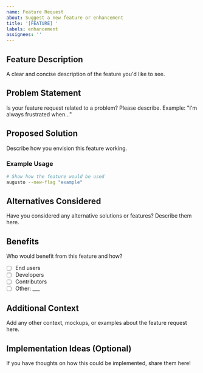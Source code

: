 ```yaml
---
name: Feature Request
about: Suggest a new feature or enhancement
title: '[FEATURE] '
labels: enhancement
assignees: ''
---
```


## Feature Description
A clear and concise description of the feature you'd like to see.

## Problem Statement
Is your feature request related to a problem? Please describe.
Example: "I'm always frustrated when..."

## Proposed Solution
Describe how you envision this feature working.

### Example Usage
```bash
# Show how the feature would be used
augusto --new-flag "example"
```

## Alternatives Considered
Have you considered any alternative solutions or features? Describe them here.

## Benefits
Who would benefit from this feature and how?
- [ ] End users
- [ ] Developers
- [ ] Contributors
- [ ] Other: ___

## Additional Context
Add any other context, mockups, or examples about the feature request here.

## Implementation Ideas (Optional)
If you have thoughts on how this could be implemented, share them here!
